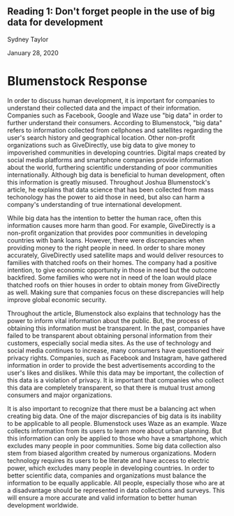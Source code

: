 ## Reading 1: Don't forget people in the use of big data for development
Sydney Taylor 

January 28, 2020 

# Blumenstock Response
In order to discuss human development, it is important for companies to understand their collected data and the impact of their information. Companies such as Facebook, Google and Waze use "big data" in order to further understand their consumers. According to Blumenstock, "big data" refers to information collected from cellphones and satellites regarding the user's search history and geographical location.  Other non-profit organizations such as  GiveDirectly, use big data to give money to impoverished communities in developing countries. Digital maps created by social media platforms and smartphone companies provide information about the world, furthering scientific understanding of poor communities internationally. Although big data is beneficial to human development, often this information is greatly misused. Throughout Joshua Blumenstock's article, he explains that data science that has been collected from mass techonology has the power to aid those in need, but also can harm a company's understanding of true international development. 

While big data has the intention to better the human race, often this information causes more harm than good. For example, GiveDirectly is a non-profit organization that provides poor communities in developing countries with bank loans. However, there were discrepancies when providing money to the right people in need. In order to share money accurately, GiveDirectly used satellite maps and would deliver resources to families with thatched roofs on their homes. The company had a positive intention, to give economic opportunity in those in need but the outcome backfired. Some families who were not in need of the loan would place thatched roofs on thier houses in order to obtain money from GiveDirectly as well. Making sure that companies focus on these discrepancies will help improve global economic security. 

Throughout the article, Blumenstock also explains that technology has the power to inform vital information about the public. But, the process of obtaining this information must be transparent. In the past, companies have failed to be transparent about obtaining personal information from their customers, especially social media sites. As the use of technology and social media continues to increase, many consumers have questioned their privacy rights. Companies, such as Facebook and Instagram, have gathered information in order to provide the best advertisements according to the user's likes and dislikes. While this data may be important, the collection of this data is a violation of privacy. It is important that companies who collect this data are completely transparent, so that there is mutual trust among consumers and major organizations. 

It is also important to recognize that there must be a balancing act when creating big data. One of the major discrepancies of big data is its inability to be applicable to all people. Blumenstock uses Waze as an example. Waze collects information from its users to learn more about urban planning. But this information can only be applied to those who have a smartphone, which excludes many people in poor communities. Some big data collection also stem from biased algorithm created by numerous organizations. Modern technology requires its users to be literate and have access to electric power, which excludes many people in developing countries. In order to better scientific data, companies and organizations must balance the information to be equally applicable. All people, especially those who are at a disadvantage should be represented in data collections and surveys. This will ensure a more accurate and valid information to better human development worldwide. 
  

